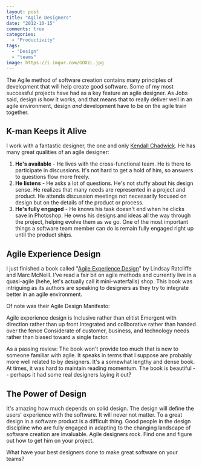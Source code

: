```yaml
---
layout: post
title: "Agile Designers"
date: "2012-10-15"
comments: true
categories:
  - "Productivity"
tags:
  - "Design"
  - "teams"
image: https://i.imgur.com/GOXzL.jpg
---
```


The Agile method of software creation contains many principles of development that will help create good software.  Some of my most successful projects have had as a key feature an agile designer.  As Jobs said, design *is* how it works, and that means that to really deliver well in an agile environment, design *and* development have to be on the agile train together.

<!--more-->

## K-man Keeps it Alive

I work with a fantastic designer, the one and only [Kendall Chadwick](http://www.composition3.com/).  He has many great qualities of an agile designer:

1. **He's available** - He lives with the cross-functional team.  He is there to participate in discussions.  It's not hard to get a hold of him, so answers to questions flow more freely.
2. **He listens** - He asks a lot of questions.  He's not stuffy about his design sense.  He realizes that many needs are represented in a project and product.  He attends discussion meetings not necessarily focused on design but on the details of the product or process.
3. **He's fully engaged** - He knows his task doesn't end when he clicks save in Photoshop.  He owns his designs and ideas all the way through the project, helping evolve them as we go. One of the most important things a software team member can do is remain fully engaged right up until the product ships.

## Agile Experience Design

I just finished a book called "[Agile Experience Design](http://www.amazon.com/Agile-Experience-Design-Designers-Continuous/dp/0321804813)" by Lindsay Ratcliffe and Marc McNeill.  I've read a fair bit on agile methods and currently live in a quasi-agile (hehe, let's actually call it mini-waterfalls) shop.  This book was intriguing as its authors are speaking to designers as they try to integrate better in an agile environment.

Of note was their Agile Design Manifesto:

Agile experience design is
Inclusive rather than elitist
Emergent with direction rather than up front
Integrated and collborative rather than handed over the fence
Considerate of customer, business, and technology needs rather than biased toward a single factor.

As a passing review:  The book won't provide too much that is new to someone familiar with agile.  It speaks in terms that I suppose are probably more well related to by designers.  It's a somewhat lengthy and dense book.  At times, it was hard to maintain reading momentum.  The book is beautiful -- perhaps it had some real designers laying it out?

## The Power of Design

It's amazing how much depends on solid design.  The design will define the users' experience with the software.  It will never not matter.  To a great design in a software product is a difficult thing.  Good people in the design discipline who are fully engaged in adapting to the changing landscape of software creation are invaluable.  Agile designers rock.  Find one and figure out how to get him on your project.

What have your best designers done to make great software on your teams?
